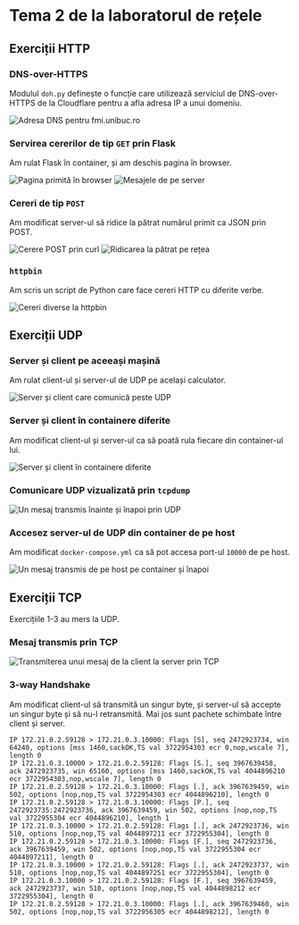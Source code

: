 # Tema 2 de la laboratorul de rețele

## Exerciții HTTP

### DNS-over-HTTPS

Modulul `doh.py` definește o funcție care utilizează serviciul de DNS-over-HTTPS
de la Cloudflare pentru a afla adresa IP a unui domeniu.

![Adresa DNS pentru fmi.unibuc.ro](http/1-doh/dns.png)

### Servirea cererilor de tip `GET` prin Flask

Am rulat Flask în container, și am deschis pagina în browser.

![Pagina primită în browser](http/2-get/localhost.png)
![Mesajele de pe server](http/2-get/flask.png)

### Cereri de tip `POST`

Am modificat server-ul să ridice la pătrat numărul primit ca JSON prin POST.

![Cerere `POST` prin `curl`](http/3-post/post.png)
![Ridicarea la pătrat pe rețea](http/3-post/squared.png)

### `httpbin`

Am scris un script de Python care face cereri HTTP cu diferite verbe.

![Cereri diverse la httpbin](http/4-httpbin/httpbin.png)

## Exerciții UDP

### Server și client pe aceeași mașină

Am rulat client-ul și server-ul de UDP pe același calculator.

![Server și client care comunică peste UDP](udp/1-comunicare.png)

### Server și client în containere diferite

Am modificat client-ul și server-ul ca să poată rula fiecare din container-ul lui.

![Server și client în containere diferite](udp/3-peste-bridge.png)

### Comunicare UDP vizualizată prin `tcpdump`

![Un mesaj transmis înainte și înapoi prin UDP](udp/6-tcp-dump.png)

### Accesez server-ul de UDP din container de pe host

Am modificat `docker-compose.yml` ca să pot accesa port-ul `10000` de pe
host.

![Un mesaj transmis de pe host pe container și înapoi](udp/7-local.png)

## Exerciții TCP

Exercițiile 1-3 au mers la UDP.

### Mesaj transmis prin TCP

![Transmiterea unui mesaj de la client la server prin TCP](tcp/4-comunicare.png)

### 3-way Handshake

Am modificat client-ul să transmită un singur byte, și server-ul să accepte un singur byte și să nu-l retransmită.
Mai jos sunt pachete schimbate între client și server.

```
IP 172.21.0.2.59128 > 172.21.0.3.10000: Flags [S], seq 2472923734, win 64240, options [mss 1460,sackOK,TS val 3722954303 ecr 0,nop,wscale 7], length 0
IP 172.21.0.3.10000 > 172.21.0.2.59128: Flags [S.], seq 3967639458, ack 2472923735, win 65160, options [mss 1460,sackOK,TS val 4044896210 ecr 3722954303,nop,wscale 7], length 0
IP 172.21.0.2.59128 > 172.21.0.3.10000: Flags [.], ack 3967639459, win 502, options [nop,nop,TS val 3722954303 ecr 4044896210], length 0
IP 172.21.0.2.59128 > 172.21.0.3.10000: Flags [P.], seq 2472923735:2472923736, ack 3967639459, win 502, options [nop,nop,TS val 3722955304 ecr 4044896210], length 1
IP 172.21.0.3.10000 > 172.21.0.2.59128: Flags [.], ack 2472923736, win 510, options [nop,nop,TS val 4044897211 ecr 3722955304], length 0
IP 172.21.0.2.59128 > 172.21.0.3.10000: Flags [F.], seq 2472923736, ack 3967639459, win 502, options [nop,nop,TS val 3722955304 ecr 4044897211], length 0
IP 172.21.0.3.10000 > 172.21.0.2.59128: Flags [.], ack 2472923737, win 510, options [nop,nop,TS val 4044897251 ecr 3722955304], length 0
IP 172.21.0.3.10000 > 172.21.0.2.59128: Flags [F.], seq 3967639459, ack 2472923737, win 510, options [nop,nop,TS val 4044898212 ecr 3722955304], length 0
IP 172.21.0.2.59128 > 172.21.0.3.10000: Flags [.], ack 3967639460, win 502, options [nop,nop,TS val 3722956305 ecr 4044898212], length 0
```
